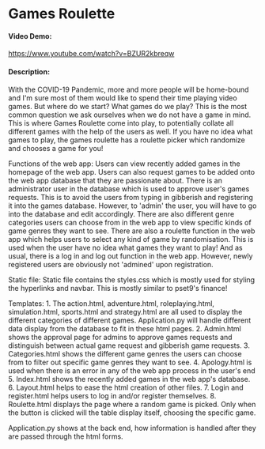 # Games Roulette
#### Video Demo:
https://www.youtube.com/watch?v=BZUR2kbreqw
#### Description:
With the COVID-19 Pandemic, more and more people will be home-bound and I'm sure most of them would like to spend their time playing video games. But where do we start? What games do we play? This is the most common question we ask ourselves when we do not have a game in mind. This is where Games Roulette come into play, to potentially collate all different games with the help of the users as well. If you have no idea what games to play, the games roulette has a roulette picker which randomize and chooses a game for you!

Functions of the web app:
    Users can view recently added games in the homepage of the web app. Users can also request games to be added onto the web app database that they are passionate about.
    There is an administrator user in the database which is used to approve user's games requests. This is to avoid the users from typing in gibberish and registering it into the games database. However, to 'admin' the user, you will have to go into the database and edit accordingly.
    There are also different genre categories users can choose from in the web app to view specific kinds of game genres they want to see.
    There are also a roulette function in the web app which helps users to select any kind of game by randomisation. This is used when the user have no idea what games they want to play!
    And as usual, there is a log in and log out function in the web app. However, newly registered users are obviously not 'admined' upon registration.

Static file:
    Static file contains the styles.css which is mostly used for styling the hyperlinks and navbar. This is mostly similar to pset9's finance!

Templates:
    1. The action.html, adventure.html, roleplaying.html, simulation.html, sports.html and strategy.html are all used to display the different categories of different games. Application.py will handle different data display from the database to fit in these html pages.
    2. Admin.html shows the approval page for admins to approve games requests and distinguish between actual game request and gibberish game requests.
    3. Categories.html shows the different game genres the users can choose from to filter out specific game genres they want to see.
    4. Apology.html is used when there is an error in any of the web app process in the user's end
    5. Index.html shows the recently added games in the web app's database.
    6. Layout.html helps to ease the html creation of other files.
    7. Login and register.html helps users to log in and/or register themselves.
    8. Roulette.html displays the page where a random game is picked. Only when the button is clicked will the table display itself, choosing the specific game.

Application.py shows at the back end, how information is handled after they are passed through the html forms.
